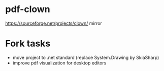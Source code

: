 # pdf-clown
https://sourceforge.net/projects/clown/ mirror

# Fork tasks
- move project to .net standard (replace System.Drawing by SkiaSharp)
- improve pdf visualization for desktop editors
